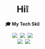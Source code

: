 # <div align="center">Hi❕</div>
**<div align="center">🎓 My Tech Skil</div>**
<div align="center"><img src="https://img.shields.io/badge/aws-232F3E?style=for-the-badge&logo=Amazon AWS&logoColor=white">&nbsp&nbsp<img src="https://img.shields.io/badge/Docker-2496ED?style=for-the-badge&logo=Docker&logoColor=white">&nbsp&nbsp<img src="https://img.shields.io/badge/Spring-6DB33F?style=for-the-badge&logo=Spring&logoColor=white">
<br>
&nbsp&nbsp<img src="https://img.shields.io/badge/Jenkins-D24939?style=for-the-badge&logo=Jenkins&logoColor=black">&nbsp&nbsp<img src="https://img.shields.io/badge/Terraform-7B42BC?style=for-the-badge&logo=Terraform&logoColor=white">
